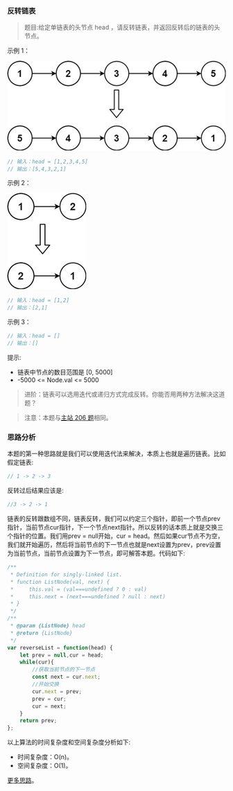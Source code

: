### 反转链表

> 题目:给定单链表的头节点 head ，请反转链表，并返回反转后的链表的头节点。


示例 1：

![](../../images/2/reverseList-1.jpg)

```js
// 输入：head = [1,2,3,4,5]
// 输出：[5,4,3,2,1]
```

示例 2：

![](../../images/2/reverseList-2.jpg)

```js
// 输入：head = [1,2]
// 输出：[2,1]
```

示例 3：

```js
// 输入：head = []
// 输出：[]
```

提示:

* 链表中节点的数目范围是 [0, 5000]
* -5000 <= Node.val <= 5000

> 进阶：链表可以选用迭代或递归方式完成反转。你能否用两种方法解决这道题？

> 注意：本题与[主站 206 题](https://leetcode-cn.com/problems/reverse-linked-list/)相同。

### 思路分析

本题的第一种思路就是我们可以使用迭代法来解决，本质上也就是遍历链表。比如假定链表:

```js
// 1 -> 2 -> 3
```

反转过后结果应该是:

```js
//3 -> 2 -> 1
```

链表的反转跟数组不同，链表反转，我们可以约定三个指针，即前一个节点prev指针，当前节点cur指针，下一个节点next指针。所以反转的话本质上就是交换三个指针的位置。我们用prev = null开始，cur = head。然后如果cur节点不为空，我们就开始遍历，然后将当前节点的下一节点也就是next设置为prev，prev设置为当前节点，当前节点设置为下一节点，即可解答本题。代码如下:


```js
/**
 * Definition for singly-linked list.
 * function ListNode(val, next) {
 *     this.val = (val===undefined ? 0 : val)
 *     this.next = (next===undefined ? null : next)
 * }
 */
/**
 * @param {ListNode} head
 * @return {ListNode}
 */
var reverseList = function(head) {
    let prev = null,cur = head;
    while(cur){
        //获取当前节点的下一节点
        const next = cur.next;
        //开始交换
        cur.next = prev;
        prev = cur;
        cur = next;
    }
    return prev;
};
```

以上算法的时间复杂度和空间复杂度分析如下:

* 时间复杂度：O(n)。
* 空间复杂度：O(1)。

[更多思路](https://leetcode-cn.com/problems/UHnkqh/solution/fan-zhuan-lian-biao-by-leetcode-solution-34oi/)。

